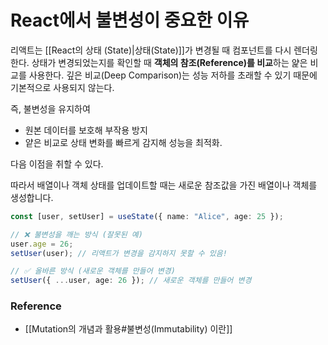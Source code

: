 # React에서 불변성이 중요한 이유
리액트는 [[React의 상태 (State)|상태(State)]]가 변경될 때 컴포넌트를 다시 렌더링한다. 상태가 변경되었는지를 확인할 때 **객체의 참조(Reference)를 비교**하는 얉은 비교를 사용한다. 깊은 비교(Deep Comparison)는 성능 저하를 초래할 수 있기 때문에 기본적으로 사용되지 않는다.  

즉, 불변성을 유지하여

- 원본 데이터를 보호해 부작용 방지 
- 얕은 비교로 상태 변화를 빠르게 감지해 성능을 최적화. 

다음 이점을 취할 수 있다.

따라서 배열이나 객체 상태를 업데이트할 때는 새로운 참조값을 가진 배열이나 객체를 생성합니다.

```typescript
const [user, setUser] = useState({ name: "Alice", age: 25 });

// ❌ 불변성을 깨는 방식 (잘못된 예)
user.age = 26; 
setUser(user); // 리액트가 변경을 감지하지 못할 수 있음!

// ✅ 올바른 방식 (새로운 객체를 만들어 변경)
setUser({ ...user, age: 26 }); // 새로운 객체를 만들어 변경
```

### Reference
- [[Mutation의 개념과 활용#불변성(Immutability) 이란]]
